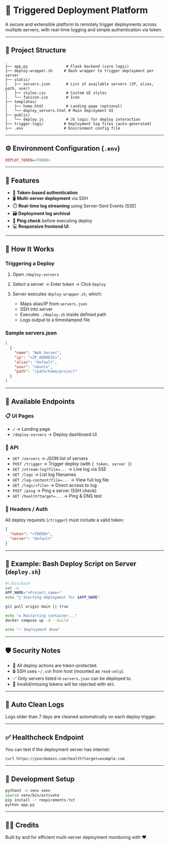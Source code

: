# 🚀 Triggered Deployment Platform

A secure and extensible platform to remotely trigger deployments across multiple servers, with real-time logging and simple authentication via token.

---

## 📁 Project Structure

```
.
├── app.py                 # Flask backend (core logic)
├── deploy-wrapper.sh     # Bash wrapper to trigger deployment per server
├── static/
│   ├── servers.json       # List of available servers (IP, alias, path, user)
│   ├── styles.css         # Custom UI styles
│   └── favicon.ico        # Icon
├── templates/
│   ├── home.html          # Landing page (optional)
│   └── deploy_servers.html # Main deployment UI
├── public/
│   └── deploy.js          # JS logic for deploy interaction
├── trigger-logs/         # Deployment log files (auto-generated)
├── .env                  # Environment config file
```

---

## ⚙️ Environment Configuration (`.env`)

```ini
DEPLOY_TOKEN=<TOKEN>
```

---

## 🧠 Features

* 🔐 **Token-based authentication**
* 🖥️ **Multi-server deployment** via SSH
* ⏱️ **Real-time log streaming** using Server-Sent Events (SSE)
* 🗃️ **Deployment log archival**
* 🔎 **Ping check** before executing deploy
* 💻 **Responsive frontend UI**

---

## 🔧 How It Works

### Triggering a Deploy

1. Open `/deploy-servers`
2. Select a server → Enter token → Click `Deploy`
3. Server executes `deploy-wrapper.sh`, which:

   * Maps alias/IP from `servers.json`
   * SSH into server
   * Executes `./deploy.sh` inside defined path
   * Logs output to a timestamped file

### Sample servers.json

```json
[
  {
    "name": "Web Server",
    "ip": "<IP_ADDRESS>",
    "alias": "default",
    "user": "ubuntu",
    "path": "/path/home/project"
  }
]
```

---

## 🚦 Available Endpoints

### 📋 UI Pages

* `/` → Landing page
* `/deploy-servers` → Deploy dashboard UI

### 📡 API

* `GET /servers` → JSON list of servers
* `POST /trigger` → Trigger deploy (with `{ token, server }`)
* `GET /stream-log?file=...` → Live log via SSE
* `GET /logs` → List log filenames
* `GET /log-content?file=...` → View full log file
* `GET /logs/<file>` → Direct access to log
* `POST /ping` → Ping a server (SSH check)
* `GET /health?target=...` → Ping & DNS test

### 🔐 Headers / Auth

All deploy requests (`/trigger`) must include a valid token:

```json
{
  "token": "<TOKEN>",
  "server": "default"
}
```

---

## 📜 Example: Bash Deploy Script on Server (`deploy.sh`)

```bash
#!/bin/bash
set -e
APP_NAME="<Project_name>"
echo "🚀 Starting deployment for $APP_NAME"

git pull origin main || true

echo "♻️ Restarting container..."
docker compose up -d --build

echo "✅ Deployment done"
```

---

## 🛡️ Security Notes

* 🔐 All deploy actions are token-protected.
* 🔒 SSH uses `~/.ssh` from host (mounted as `read-only`).
* ✅ Only servers listed in `servers.json` can be deployed to.
* 🚫 Invalid/missing tokens will be rejected with `403`.

---

## 🧼 Auto Clean Logs

Logs older than 7 days are cleaned automatically on each deploy trigger.

---

## ✅ Healthcheck Endpoint

You can test if the deployment server has internet:

```
curl https://yourdomain.com/health?target=example.com
```

---

## 🧪 Development Setup

```bash
python3 -m venv venv
source venv/bin/activate
pip install -r requirements.txt
python app.py
```

---

## 👨‍💻 Credits

Built by and for efficient multi-server deployment monitoring with ❤️.

